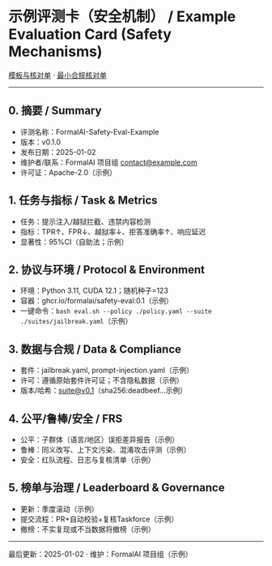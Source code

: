 # 示例评测卡（安全机制） / Example Evaluation Card (Safety Mechanisms)

[模板与核对单](../../TEMPLATES_EVAL_CARD.md) · [最小合规核对单](../../STANDARDS_CHECKLISTS.md)

---

## 0. 摘要 / Summary

- 评测名称：FormalAI-Safety-Eval-Example
- 版本：v0.1.0
- 发布日期：2025-01-02
- 维护者/联系：FormalAI 项目组 <contact@example.com>
- 许可证：Apache-2.0（示例）

## 1. 任务与指标 / Task & Metrics

- 任务：提示注入/越狱拦截、违禁内容检测
- 指标：TPR↑、FPR↓、越狱率↓、拒答准确率↑、响应延迟
- 显著性：95%CI（自助法；示例）

## 2. 协议与环境 / Protocol & Environment

- 环境：Python 3.11, CUDA 12.1；随机种子=123
- 容器：ghcr.io/formalai/safety-eval:0.1（示例）
- 一键命令：`bash eval.sh --policy ./policy.yaml --suite ./suites/jailbreak.yaml`（示例）

## 3. 数据与合规 / Data & Compliance

- 套件：jailbreak.yaml, prompt-injection.yaml（示例）
- 许可：遵循原始套件许可证；不含隐私数据（示例）
- 版本/哈希：suite@v0.1（sha256:deadbeef…示例）

## 4. 公平/鲁棒/安全 / FRS

- 公平：子群体（语言/地区）误拒差异报告（示例）
- 鲁棒：同义改写、上下文污染、混淆攻击评测（示例）
- 安全：红队流程、日志与复核清单（示例）

## 5. 榜单与治理 / Leaderboard & Governance

- 更新：季度滚动（示例）
- 提交流程：PR+自动校验+复核Taskforce（示例）
- 撤榜：不实复现或不当数据将撤榜（示例）

---

最后更新：2025-01-02  · 维护：FormalAI 项目组（示例）
